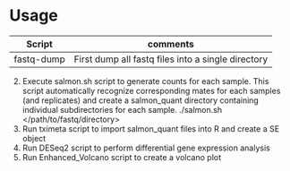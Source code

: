 # Usage
| Script | comments |
| --- | --- |
|fastq-dump | First dump all fastq files into a single directory |
2. Execute salmon.sh script to generate counts for each sample. This script automatically recognize corresponding mates for each samples (and replicates) and create a salmon_quant directory containing individual subdirectories for each sample.
./salmon.sh </path/to/fastq/directory>
3. Run tximeta script to import salmon_quant files into R and create a SE object
4. Run DESeq2 script to perform differential gene expression analysis
5. Run Enhanced_Volcano script to create a volcano plot
